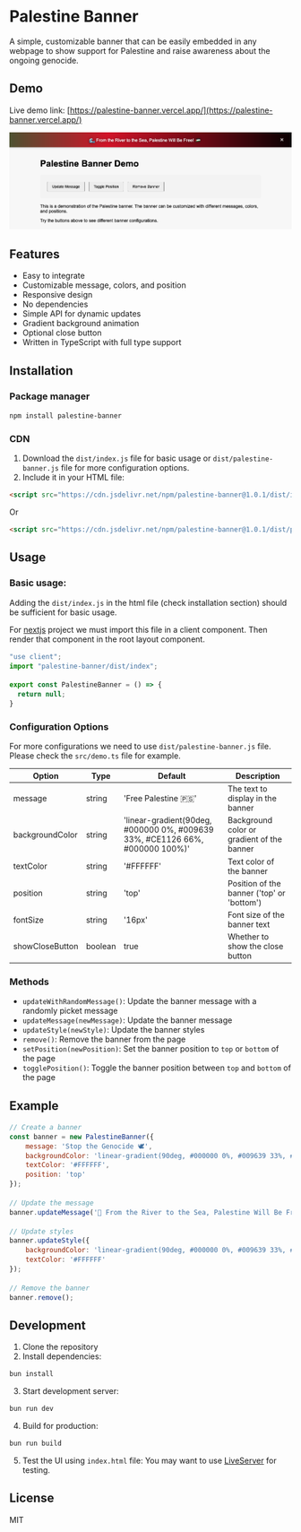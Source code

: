 # Palestine Banner

A simple, customizable banner that can be easily embedded in any webpage to show support for Palestine and raise awareness about the ongoing genocide.

## Demo

Live demo link: [https://palestine-banner.vercel.app/](https://palestine-banner.vercel.app/)

![Project screenshot](docs/demo.png)

## Features

- Easy to integrate
- Customizable message, colors, and position
- Responsive design
- No dependencies
- Simple API for dynamic updates
- Gradient background animation
- Optional close button
- Written in TypeScript with full type support

## Installation

### Package manager

```bash
npm install palestine-banner
```

### CDN

1. Download the `dist/index.js` file for basic usage or `dist/palestine-banner.js` file for more configuration options.
2. Include it in your HTML file:

```html
<script src="https://cdn.jsdelivr.net/npm/palestine-banner@1.0.1/dist/index.min.js"></script>
```

Or

```html
<script src="https://cdn.jsdelivr.net/npm/palestine-banner@1.0.1/dist/palestine-banner.js"></script>
```

## Usage

### Basic usage:

Adding the `dist/index.js` in the html file (check installation section) should be sufficient for basic usage.

For [nextjs](https://nextjs.org/) project we must import this file in a client component. Then render that component in the root layout component.

```typescript
"use client";
import "palestine-banner/dist/index";

export const PalestineBanner = () => {
  return null;
}
```


### Configuration Options

For more configurations we need to use `dist/palestine-banner.js` file.
Please check the `src/demo.ts` file for example.

| Option | Type | Default | Description |
|--------|------|---------|-------------|
| message | string | 'Free Palestine 🇵🇸' | The text to display in the banner |
| backgroundColor | string | 'linear-gradient(90deg, #000000 0%, #009639 33%, #CE1126 66%, #000000 100%)' | Background color or gradient of the banner |
| textColor | string | '#FFFFFF' | Text color of the banner |
| position | string | 'top' | Position of the banner ('top' or 'bottom') |
| fontSize | string | '16px' | Font size of the banner text |
| showCloseButton | boolean | true | Whether to show the close button |

### Methods

- `updateWithRandomMessage()`: Update the banner message with a randomly picket message
- `updateMessage(newMessage)`: Update the banner message
- `updateStyle(newStyle)`: Update the banner styles
- `remove()`: Remove the banner from the page
- `setPosition(newPosition)`: Set the banner position to `top` or `bottom` of the page
- `togglePosition()`: Toggle the banner position between `top` and `bottom` of the page

## Example

```javascript
// Create a banner
const banner = new PalestineBanner({
    message: 'Stop the Genocide 🕊️',
    backgroundColor: 'linear-gradient(90deg, #000000 0%, #009639 33%, #CE1126 66%, #000000 100%)',
    textColor: '#FFFFFF',
    position: 'top'
});

// Update the message
banner.updateMessage('🌊 From the River to the Sea, Palestine Will Be Free! 🇵🇸');

// Update styles
banner.updateStyle({
    backgroundColor: 'linear-gradient(90deg, #000000 0%, #009639 33%, #CE1126 66%, #000000 100%)',
    textColor: '#FFFFFF'
});

// Remove the banner
banner.remove();
```

## Development

1. Clone the repository
2. Install dependencies:
```bash
bun install
```
3. Start development server:
```bash
bun run dev
```
4. Build for production:
```bash
bun run build
```
5. Test the UI using `index.html` file:
You may want to use [LiveServer](https://marketplace.visualstudio.com/items?itemName=ritwickdey.LiveServer) for testing.

## License

MIT
